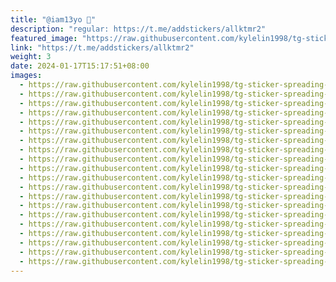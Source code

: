 ```yaml
---
title: "@iam13yo 🎀"
description: "regular: https://t.me/addstickers/allktmr2"
featured_image: "https://raw.githubusercontent.com/kylelin1998/tg-sticker-spreading-worldwide-images/main/img/45eff465-b600-48b6-aba2-9f5382465ad4.jpg"
link: "https://t.me/addstickers/allktmr2"
weight: 3
date: 2024-01-17T15:17:51+08:00
images:
  - https://raw.githubusercontent.com/kylelin1998/tg-sticker-spreading-worldwide-images/main/img/45eff465-b600-48b6-aba2-9f5382465ad4.jpg
  - https://raw.githubusercontent.com/kylelin1998/tg-sticker-spreading-worldwide-images/main/img/ef64a45e-c4c7-4564-8229-52a54df2cc70.jpg
  - https://raw.githubusercontent.com/kylelin1998/tg-sticker-spreading-worldwide-images/main/img/006277cd-809e-4c46-9caa-0b301c15580c.jpg
  - https://raw.githubusercontent.com/kylelin1998/tg-sticker-spreading-worldwide-images/main/img/9a0479ae-b730-4728-89c5-a819b97d7869.jpg
  - https://raw.githubusercontent.com/kylelin1998/tg-sticker-spreading-worldwide-images/main/img/f4c20d6c-54d5-473d-94b0-0ecbcd1b35f0.jpg
  - https://raw.githubusercontent.com/kylelin1998/tg-sticker-spreading-worldwide-images/main/img/e78c506b-e74e-4881-b5af-466eea41f4bc.jpg
  - https://raw.githubusercontent.com/kylelin1998/tg-sticker-spreading-worldwide-images/main/img/c3e06042-fcd3-4cc3-bc5a-1236289969c9.jpg
  - https://raw.githubusercontent.com/kylelin1998/tg-sticker-spreading-worldwide-images/main/img/09168dc8-9c63-4ba8-8e5c-c109e9616262.jpg
  - https://raw.githubusercontent.com/kylelin1998/tg-sticker-spreading-worldwide-images/main/img/3cbfa6a2-6365-4538-a803-ded4d178ee69.jpg
  - https://raw.githubusercontent.com/kylelin1998/tg-sticker-spreading-worldwide-images/main/img/9ba56127-4dbe-4306-a145-f1686df42976.jpg
  - https://raw.githubusercontent.com/kylelin1998/tg-sticker-spreading-worldwide-images/main/img/46a29f49-ecad-46e6-9e76-be12e6b9dbed.jpg
  - https://raw.githubusercontent.com/kylelin1998/tg-sticker-spreading-worldwide-images/main/img/b600145b-47b8-43fc-b487-99b4a2fe09b9.jpg
  - https://raw.githubusercontent.com/kylelin1998/tg-sticker-spreading-worldwide-images/main/img/251d6779-e806-474a-8c0e-5095642376ba.jpg
  - https://raw.githubusercontent.com/kylelin1998/tg-sticker-spreading-worldwide-images/main/img/cc2276db-c238-422d-8712-5530af1b26aa.jpg
  - https://raw.githubusercontent.com/kylelin1998/tg-sticker-spreading-worldwide-images/main/img/c70b76bf-9b76-4e46-a58d-2beb9e5cd7a1.jpg
  - https://raw.githubusercontent.com/kylelin1998/tg-sticker-spreading-worldwide-images/main/img/1ca16704-6cfb-43fe-84d4-03c77d9c611c.jpg
  - https://raw.githubusercontent.com/kylelin1998/tg-sticker-spreading-worldwide-images/main/img/9b569536-0400-49cb-80fc-047433171127.jpg
  - https://raw.githubusercontent.com/kylelin1998/tg-sticker-spreading-worldwide-images/main/img/e350d3cb-1373-407d-841f-ce7b1a452405.jpg
  - https://raw.githubusercontent.com/kylelin1998/tg-sticker-spreading-worldwide-images/main/img/a4e649fe-354c-40ea-9e99-1e56fc08bbe8.jpg
  - https://raw.githubusercontent.com/kylelin1998/tg-sticker-spreading-worldwide-images/main/img/e910e19e-8439-4d79-89eb-c46b2464c1a2.jpg
---
```

